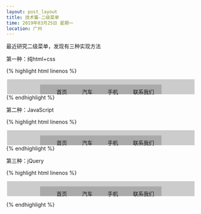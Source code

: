 ```yaml
---
layout: post_layout
title: 技术篇-二级菜单
time: 2019年03月25日 星期一
location: 广州
---
```

最近研究二级菜单，发现有三种实现方法

第一种：纯html+css

{% highlight html linenos %}
<!DOCTYPE html>
<html lang="en">
<head>
    <meta charset="UTF-8">
    <title>Document</title>
    <style>
    *{margin:0;padding: 0;list-style: none;text-decoration: none;}
    #nav{width: 500px;height: 40px;background: #ccc;margin: 0 auto;display: flex;justify-content: center;}
    ul{background: #aaa}
    ul li{float:left; display:block; height: 40px; line-height: 40px; padding: 0 20px; position: relative;}
    ul li:hover{background: #cea;}
    ul li ul li{float: none;}
    /*关键一：将二级菜单设置为display：none;*/
    ul li ul{position: absolute;top:40px;left: 0; display: none;}
    ul li ul li:hover{background: red;}
    /*关键二：在划过二级菜单从属的一级菜单时，设置为display:block;*/
    ul li:hover ul{display: block;}
    </style>
</head>
<body>
    <div id="nav">
        <ul>
            <li><a href="">首页</a></li>
            <li><a href="">汽车</a>
                <ul>
                    <li><a href="#">奥迪</a> </li>
                    <li><a href="#">道奇</a> </li>
                </ul>
            </li>
            <li><a href="">手机</a>
                <ul>
                    <li><a href="#">小米</a> </li>
                    <li><a href="#">华为</a> </li>
                </ul>
            </li>
            <li><a href="">联系我们</a></li>
        </ul>
    </div>   
</body>
</html>
{% endhighlight %}

第二种：JavaScript

{% highlight html linenos %}
<!DOCTYPE html>
<html lang="en">
<head>
    <!DOCTYPE html>
<html lang="en">
<head>
<meta charset="UTF-8">
<title>Document</title>
<style>
*{margin:0;padding: 0;list-style: none;text-decoration: none;}
#nav{width: 500px;height: 40px;background: #ccc;margin: 0 auto;display: flex;justify-content: center;}
ul{background: #aaa}
ul li{float:left; display:block; height: 40px; line-height: 40px; padding: 0 20px; position: relative;}
ul li:hover{background: #cea;}
ul li ul li{float: none;}
ul li ul{position: absolute;top:40px;left: 0; display:none;}
ul li ul li:hover{background: red;}
</style>
</head>
<body>
<div id="nav">
<ul>
<li><a href="#">首页</a></li>
<li onmouseover="show(this)" onmouseout="hide(this)"><a href="#">汽车</a>
<!-- 关键一：在二级标题从属的一级标题标签内设置时间执行程序，this代表的时这个li元素 -->
<ul>
<li><a href="#">奥迪</a> </li>
<li><a href="#">道奇</a> </li>
</ul>
</li>
<li onmouseover="show(this)" onmouseout="hide(this)"><a href="#">手机</a>
<ul>
<li><a href="#">小米</a> </li>
<li><a href="#">华为</a> </li>
</ul>
</li>
<li><a href="#">联系我们</a></li>
</ul>
</div>	
<script>
function show(li){
var ul=li.getElementsByTagName("ul")[0];
// 关建二：在li这个对象内查询标签名为ul的标签，由于二级标签只有一个，所以索引为0即可。
ul.style.display="block";
// 关键三：当鼠标划过li时，其子元素ul标签的display为block
}
function hide(li){
var ul=li.getElementsByTagName("ul")[0];
ul.style.display="none";
// 关键四：当鼠标划出li时，其子元素ul的display为none
}
</script>
</body>
</html>
{% endhighlight %}

第三种：jQuery

{% highlight html linenos %}
<!DOCTYPE html>
<html lang="en">
<head>
    <meta charset="UTF-8">
    <title>Document</title>
<style>
    *{margin:0;padding: 0;list-style: none;text-decoration: none;}
    #nav{width: 500px;height: 40px;background: #ccc;margin: 0 auto;display: flex;justify-content: center;}
    ul{background: #aaa}
    ul li{float:left; display:block; height: 40px; line-height: 40px; padding: 0 20px; position: relative;}
    ul li:hover{background: #cea;}
    ul li ul li{float: none;}
    ul li ul{position: absolute;top:40px;left: 0; display: none;}
    ul li ul li:hover{background: red;}
</style>
</head>
<body>
    <div id="nav">
    <ul>
        <li><a href="">首页</a></li>
        <li class="navmenu"><a href="">汽车</a>
          <ul>
               <li><a href="#">奥迪</a> </li>
               <li><a href="#">道奇</a> </li>
         </ul>
        </li>
        <li class="navmenu"><a href="">手机</a>
          <ul>
              <li><a href="#">小米</a> </li>
              <li><a href="#">华为</a> </li>
         </ul>
        </li>
        <li><a href="">联系我们</a></li>
   </ul>
</div>	
<script src="jquery-3.1.1.js"></script>
<!-- 关键一：引入jQuery库文件 -->
<script type="text/javascript">
$(function(){
   $(".navmenu").mouseover(function(){
              $(this).children("ul").show();
})

})
// 关键二：正确使用jQuey的语法完成行为。
$(function(){
   $(".navmenu") .mouseout(function(){
             $(this).children("ul").hide();
})

})
</script>
</body>
</html>
{% endhighlight %}